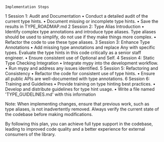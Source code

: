 
                                                              Implementation Steps

1 Session 1: Audit and Documentation
• Conduct a detailed audit of the current type hints.
• Document missing or incomplete type hints.
• Save the results in TYPE_ROADMAP.md
2 Session 2: Type Alias Introduction
• Identify complex type annotations and introduce type aliases.  Type aliases should be used to simplify, do not use if they make things more complex.
• Refactor the code to use these type aliases.
3 Session 3: Enhance Type Annotations
• Add missing type annotations and replace Any with specific types.  Evaluate the type hints in this code critically as a senior staff engineer.
• Ensure consistent use of Optional and Self.
4 Session 4: Static Type Checking Integration
• Integrate mypy into the development workflow.
• Run mypy and address any issues identified.
5 Session 5: Refactoring and Consistency
• Refactor the code for consistent use of type hints.
• Ensure all public APIs are well-documented with type annotations.
6 Session 6: Training and Guidelines
• Provide training on type hinting best practices.
• Develop and distribute guidelines for type hint usage.
• Write a file named 'TYPE_GUIDELINES.md' with this information

Note: When implementing changes, ensure that previous work, such as type aliases, is not inadvertently removed. Always verify the current state of the codebase before making modifications.

By following this plan, you can achieve full type support in the codebase, leading to improved code quality and a better experience for external consumers of the library.
